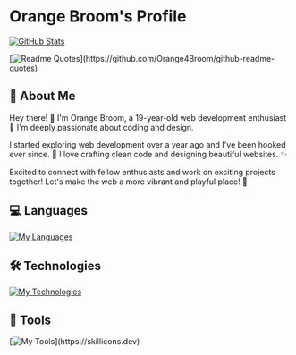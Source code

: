 # Orange Broom's Profile

[![GitHub Stats](https://github-readme-stats.vercel.app/api?username=Orange4Broom&theme=vue-dark&show_icons=true&hide_border=true&count_private=true&include_all_commits=true)](https://github.com/Orange4Broom)

[![Readme Quotes](https://quotes-github-readme.vercel.app/api?type=horizontal&theme=dark&quote=If%20someone%20eat%20healthy%20food,%20he%20will%20be%20healthy,%20and%20if%20someone%20eat%20unhealthy%20food,%20he%20will%20be%20unhealthy.)](https://github.com/Orange4Broom/github-readme-quotes)

## 🌟 About Me

Hey there! 👋 I'm Orange Broom, a 19-year-old web development enthusiast 🚀 I'm deeply passionate about coding and design.

I started exploring web development over a year ago and I've been hooked ever since. 🎨 I love crafting clean code and designing beautiful websites. ✨

Excited to connect with fellow enthusiasts and work on exciting projects together!
Let's make the web a more vibrant and playful place! 🎉

## 💻 Languages

[![My Languages](https://skillicons.dev/icons?i=html,css,sass,js,ts,c,bash)](https://skillicons.dev)

## 🛠️ Technologies

[![My Technologies](https://skillicons.dev/icons?i=react,nextjs,redux,vite,npm,yarn,bun,nodejs,postgres,mysql,firebase,linux,apple)](https://skillicons.dev)

## 🧰 Tools

[![My Tools](https://skillicons.dev/icons?i=figma,ai,github,gitlab,git,vscode,codepen,stackoverflow,devto,docker,netlify,)](https://skillicons.dev)
